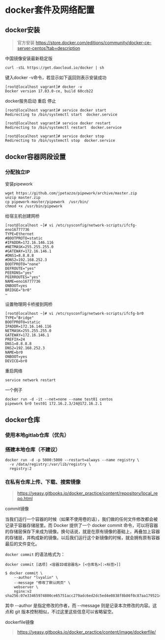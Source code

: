 # docker套件及网络配置

## docker安装

>官方安装 https://store.docker.com/editions/community/docker-ce-server-centos?tab=description

中国镜像安装最新稳定版
```Shell
curl -sSL https://get.daocloud.io/docker | sh
```

键入docker -v命令，若显示如下返回则表示安装成功

```shell
[root@localhost vagrant]# docker -v
Docker version 17.03.0-ce, build 60ccb22
```

docker服务启动 重启 停止

```Shell
[root@localhost vagrant]# service docker start
Redirecting to /bin/systemctl start  docker.service

[root@localhost vagrant]# service docker restart
Redirecting to /bin/systemctl restart  docker.service

[root@localhost vagrant]# service docker stop
Redirecting to /bin/systemctl stop  docker.service
```
## docker容器网段设置


### 分配独立IP
安装pipework

```Shell
wget https://github.com/jpetazzo/pipework/archive/master.zip
unzip master.zip
cp pipework-master/pipework  /usr/bin/
chmod +x /usr/bin/pipework
```

给宿主机创建网桥

```shell
[root@localhost ~]# vi /etc/sysconfig/network-scripts/ifcfg-eno16777736
TYPE=Ethernet
#BOOTPROTO=static
#IPADDR=172.16.146.116
#NETMASK=255.255.255.0
#GATEWAY=172.16.146.1
#DNS1=8.8.8.8
#DNS2=192.168.252.3
BOOTPROTO="none"
DEFROUTE="yes"
PEERDNS="yes"
PEERROUTES="yes"
NAME=eno16777736
ONBOOT=yes
BRIDGE="br0"
~
```

设置物理网卡桥接到网桥

```shell
[root@localhost ~]# vi /etc/sysconfig/network-scripts/ifcfg-br0
TYPE="Bridge"
BOOTPROTO=static
IPADDR=172.16.146.116
NETMASK=255.255.255.0
GATEWAY=172.16.146.1
PREFIX=24
DNS1=8.8.8.8
DNS2=192.168.252.3
NAME=br0
ONBOOT=yes
DEVICE=br0
```

重启网络

```shell
service network restart
```
一个例子

```shell
docker run -d -it --net=none --name test01 centos
pipework br0 test01 172.16.2.3/24@172.16.2.1
```

## docker仓库

### 使用本地gitlab仓库（优先）
### 搭建本地仓库（不建议）
    docker run -d -p 5000:5000 --restart=always --name registry \
      -v /data/registry:/var/lib/registry \
      registry:2
### 在私有仓库上传、下载、搜索镜像

> https://yeasy.gitbooks.io/docker_practice/content/repository/local_repo.html

commit镜像

当我们运行一个容器的时候（如果不使用卷的话），我们做的任何文件修改都会被记录于容器存储层里。而 Docker 提供了一个 docker commit 命令，可以将容器的存储层保存下来成为镜像。换句话说，就是在原有镜像的基础上，再叠加上容器的存储层，并构成新的镜像。以后我们运行这个新镜像的时候，就会拥有原有容器最后的文件变化。

`docker commit` 的语法格式为：

    docker commit [选项] <容器ID或容器名> [<仓库名>[:<标签>]]

    $ docker commit \
        --author "lvyalin" \
        --message "修改了默认网页" \
        webserver \
        nginx:v2
    sha256:07e33465974800ce65751acc279adc6ed2dc5ed4e0838f8b86f0c87aa1795214

其中 --author 是指定修改的作者，而 --message 则是记录本次修改的内容。这点和 git 版本控制相似，不过这里这些信息可以省略留空。

dockerfile镜像

>https://yeasy.gitbooks.io/docker_practice/content/image/dockerfile/